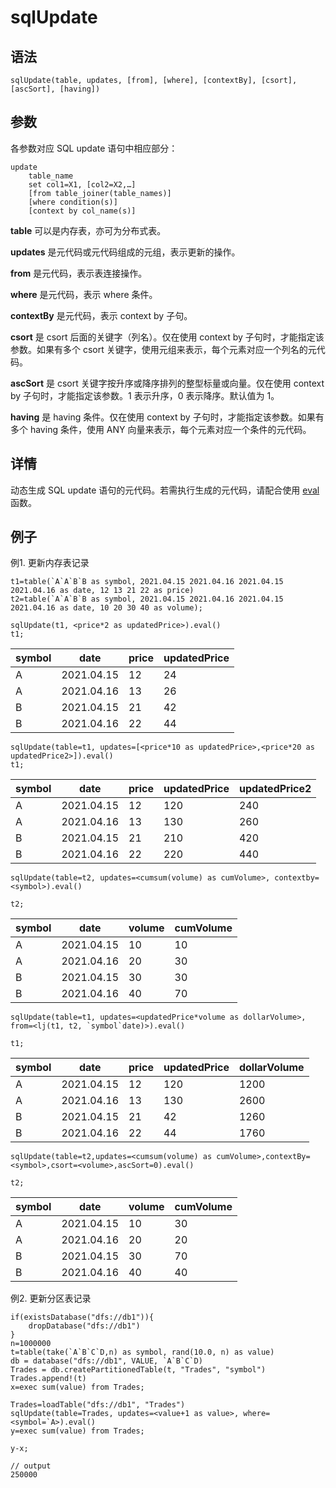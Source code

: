 # sqlUpdate

## 语法

`sqlUpdate(table, updates, [from], [where], [contextBy], [csort], [ascSort],
[having])`

## 参数

各参数对应 SQL update
语句中相应部分：

```
update
    table_name
    set col1=X1, [col2=X2,…]
    [from table_joiner(table_names)]
    [where condition(s)]
    [context by col_name(s)]
```

**table** 可以是内存表，亦可为分布式表。

**updates** 是元代码或元代码组成的元组，表示更新的操作。

**from** 是元代码，表示表连接操作。

**where** 是元代码，表示 where 条件。

**contextBy** 是元代码，表示 context by 子句。

**csort** 是 csort 后面的关键字（列名）。仅在使用 context by 子句时，才能指定该参数。如果有多个 csort
关键字，使用元组来表示，每个元素对应一个列名的元代码。

**ascSort** 是 csort 关键字按升序或降序排列的整型标量或向量。仅在使用 context by 子句时，才能指定该参数。1 表示升序，0
表示降序。默认值为 1。

**having** 是 having 条件。仅在使用 context by 子句时，才能指定该参数。如果有多个 having 条件，使用 ANY
向量来表示，每个元素对应一个条件的元代码。

## 详情

动态生成 SQL update 语句的元代码。若需执行生成的元代码，请配合使用 [eval](../e/eval.html) 函数。

## 例子

例1. 更新内存表记录

```
t1=table(`A`A`B`B as symbol, 2021.04.15 2021.04.16 2021.04.15 2021.04.16 as date, 12 13 21 22 as price)
t2=table(`A`A`B`B as symbol, 2021.04.15 2021.04.16 2021.04.15 2021.04.16 as date, 10 20 30 40 as volume);

sqlUpdate(t1, <price*2 as updatedPrice>).eval()
t1;
```

| symbol | date | price | updatedPrice |
| --- | --- | --- | --- |
| A | 2021.04.15 | 12 | 24 |
| A | 2021.04.16 | 13 | 26 |
| B | 2021.04.15 | 21 | 42 |
| B | 2021.04.16 | 22 | 44 |

```
sqlUpdate(table=t1, updates=[<price*10 as updatedPrice>,<price*20 as updatedPrice2>]).eval()
t1;
```

| symbol | date | price | updatedPrice | updatedPrice2 |
| --- | --- | --- | --- | --- |
| A | 2021.04.15 | 12 | 120 | 240 |
| A | 2021.04.16 | 13 | 130 | 260 |
| B | 2021.04.15 | 21 | 210 | 420 |
| B | 2021.04.16 | 22 | 220 | 440 |

```
sqlUpdate(table=t2, updates=<cumsum(volume) as cumVolume>, contextby=<symbol>).eval()

t2;
```

| symbol | date | volume | cumVolume |
| --- | --- | --- | --- |
| A | 2021.04.15 | 10 | 10 |
| A | 2021.04.16 | 20 | 30 |
| B | 2021.04.15 | 30 | 30 |
| B | 2021.04.16 | 40 | 70 |

```
sqlUpdate(table=t1, updates=<updatedPrice*volume as dollarVolume>, from=<lj(t1, t2, `symbol`date)>).eval()

t1;
```

| symbol | date | price | updatedPrice | dollarVolume |
| --- | --- | --- | --- | --- |
| A | 2021.04.15 | 12 | 120 | 1200 |
| A | 2021.04.16 | 13 | 130 | 2600 |
| B | 2021.04.15 | 21 | 42 | 1260 |
| B | 2021.04.16 | 22 | 44 | 1760 |

```
sqlUpdate(table=t2,updates=<cumsum(volume) as cumVolume>,contextBy=<symbol>,csort=<volume>,ascSort=0).eval()

t2;
```

| symbol | date | volume | cumVolume |
| --- | --- | --- | --- |
| A | 2021.04.15 | 10 | 30 |
| A | 2021.04.16 | 20 | 20 |
| B | 2021.04.15 | 30 | 70 |
| B | 2021.04.16 | 40 | 40 |

例2. 更新分区表记录

```
if(existsDatabase("dfs://db1")){
    dropDatabase("dfs://db1")
}
n=1000000
t=table(take(`A`B`C`D,n) as symbol, rand(10.0, n) as value)
db = database("dfs://db1", VALUE, `A`B`C`D)
Trades = db.createPartitionedTable(t, "Trades", "symbol")
Trades.append!(t)
x=exec sum(value) from Trades;

Trades=loadTable("dfs://db1", "Trades")
sqlUpdate(table=Trades, updates=<value+1 as value>, where=<symbol=`A>).eval()
y=exec sum(value) from Trades;

y-x;

// output
250000
```

